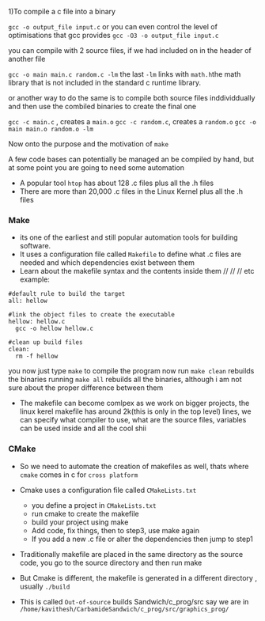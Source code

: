 1)To compile a c file into a binary

``gcc -o output_file input.c``
or you can even control the level of optimisations that gcc provides
``gcc -O3 -o output_file input.c``

you can compile with 2 source files, if we had included on in the header of another file

``gcc -o main main.c random.c -lm`` the last `-lm` links with `math.h`the math library that is not included in the standard c runtime library.

or another way to do the same is to compile both source files inddividdually and then use the combiled binaries to create the final one

``gcc -c main.c`` , creates a `main.o`
``gcc -c random.c``, creates a `random.o`
``gcc -o main main.o random.o -lm``

Now onto the purpose and the motivation of `make`

A few code bases can potentially be managed an be compiled by hand, but at some point you are going to need some automation
- A popular tool `htop` has about 128 .c files plus all the .h files
- There are more than 20,000 .c files in the Linux Kernel plus all the .h files

### Make 

- its one of the earliest and still popular automation tools for building software.
- It uses a configuration file called `Makefile` to define what .c files are needed and which dependencies exist between them
- Learn about the makefile syntax and the contents inside them
//
//
//
etc
example:
```make
#default rule to build the target
all: hellow

#link the object files to create the executable
hellow: hellow.c
  gcc -o hellow hellow.c

#clean up build files
clean:
  rm -f hellow
```
you now just type `make` to compile the program
now run `make clean` rebuilds the binaries
running `make all` rebuilds all the binaries, although i am not sure about the proper difference between them

- The makefile can become comlpex as we work on bigger projects, the linux kerel makefile has around 2k(this is only in the top level) lines, we can specify what compiler to use, what are the source files, variables can be used inside and all the cool shii

### CMake
- So we need to automate the creation of makefiles as well, thats where `cmake` comes in c for `cross platform`
- Cmake uses a configuration file called `CMakeLists.txt`
    - you define a project in `CMakeLists.txt`
    - run cmake to create the makefile
    - build your project using make
    - Add code, fix things, then to step3, use make again
    - If you add a new .c file or alter the dependencies then jump to step1

- Traditionally makefile are placed in the same directory as the source code, you go to the source directory and then run make
- But Cmake is different, the makefile is generated in a different directory , usually `./build` 
- This is called `Out-of-source` builds Sandwich/c_prog/src
say we are in `/home/kavithesh/CarbamideSandwich/c_prog/src/graphics_prog/`


